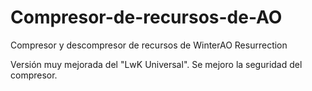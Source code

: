 # Compresor-de-recursos-de-AO
Compresor y descompresor de recursos de WinterAO Resurrection

Versión muy mejorada del "LwK Universal". Se mejoro la seguridad del compresor.
